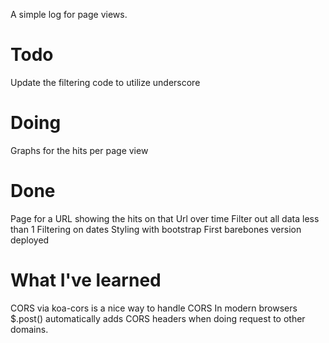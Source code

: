 A simple log for page views.

# Todo
Update the filtering code to utilize underscore

# Doing
Graphs for the hits per page view

# Done
Page for a URL showing the hits on that Url over time
Filter out all data less than 1
Filtering on dates
Styling with bootstrap
First barebones version deployed

# What I've learned
CORS via koa-cors is a nice way to handle CORS
In modern browsers $.post() automatically adds CORS headers when doing request to other domains.
